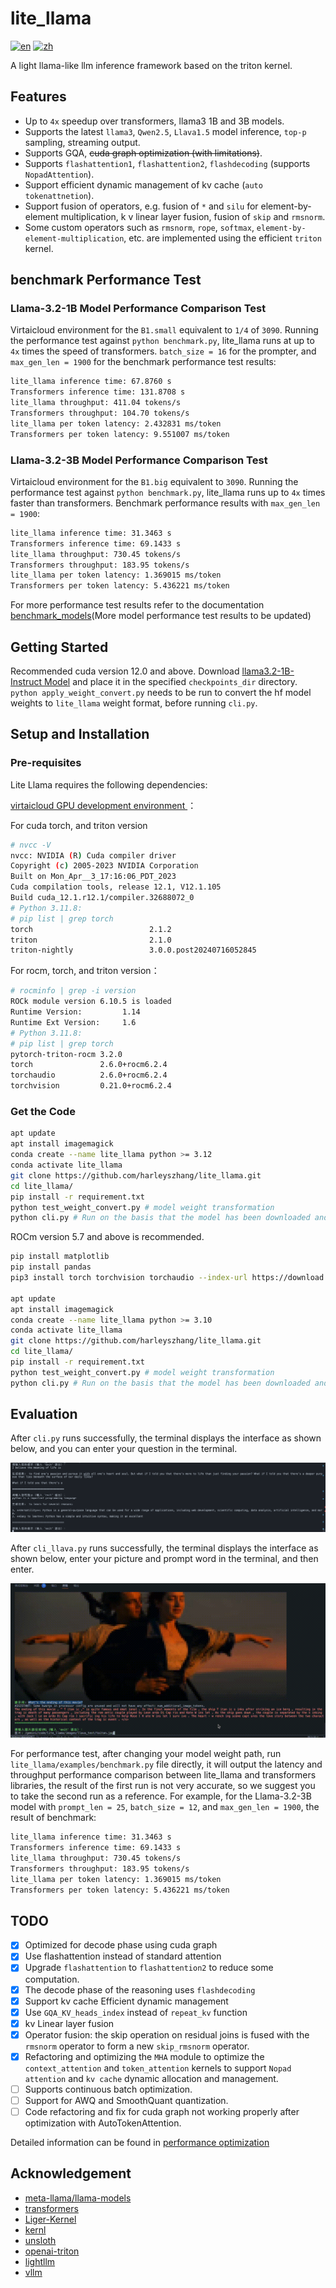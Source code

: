# lite_llama
[![en](https://img.shields.io/badge/lang-en-red.svg)](https://github.com/harleyszhang/lite_llama/blob/main/README.md)
[![zh](https://img.shields.io/badge/lang-zh-yellow.svg)](https://github.com/harleyszhang/lite_llama/blob/main/README.zh.md)

A light llama-like llm inference framework based on the triton kernel.

## Features

- Up to `4x` speedup over transformers, llama3 1B and 3B models.
- Supports the latest `llama3`, `Qwen2.5`, `Llava1.5` model inference, `top-p` sampling, streaming output.
- Supports GQA, ~~cuda graph optimization (with limitations)~~.
- Supports `flashattention1`, `flashattention2`, `flashdecoding` (supports `NopadAttention`).
- Support efficient dynamic management of kv cache (`auto tokenattnetion`).
- Support fusion of operators, e.g. fusion of `*` and `silu` for element-by-element multiplication, k v linear layer fusion, fusion of `skip` and `rmsnorm`.
- Some custom operators such as `rmsnorm`, `rope`, `softmax`, `element-by-element-multiplication`, etc. are implemented using the efficient `triton` kernel.

## benchmark Performance Test

### Llama-3.2-1B Model Performance Comparison Test 

Virtaicloud environment for the `B1.small` equivalent to `1/4` of `3090`. Running the performance test against `python benchmark.py`, lite_llama runs at up to `4x` times the speed of transformers. `batch_size = 16` for the prompter, and `max_gen_len = 1900` for the benchmark performance test results:

```bash
lite_llama inference time: 67.8760 s
Transformers inference time: 131.8708 s
lite_llama throughput: 411.04 tokens/s
Transformers throughput: 104.70 tokens/s
lite_llama per token latency: 2.432831 ms/token
Transformers per token latency: 9.551007 ms/token
```

### Llama-3.2-3B Model Performance Comparison Test 

Virtaicloud environment for the `B1.big` equivalent to `3090`. Running the performance test against `python benchmark.py`, lite_llama runs up to `4x` times faster than transformers. Benchmark performance results with `max_gen_len = 1900`:

```bash
lite_llama inference time: 31.3463 s
Transformers inference time: 69.1433 s
lite_llama throughput: 730.45 tokens/s
Transformers throughput: 183.95 tokens/s
lite_llama per token latency: 1.369015 ms/token
Transformers per token latency: 5.436221 ms/token
```

For more performance test results refer to the documentation [benchmark_models](./docs/benchmark_models.md)(More model performance test results to be updated)



## Getting Started

Recommended cuda version 12.0 and above. Download [llama3.2-1B-Instruct Model](https://pan.quark.cn/s/f476119babb3) and place it in the specified `checkpoints_dir` directory. `python apply_weight_convert.py` needs to be run to convert the hf model weights to `lite_llama` weight format, before running `cli.py`.

## Setup and Installation
 
### Pre-requisites

Lite Llama requires the following dependencies:

[virtaicloud GPU development environment ](https://talent-holding.alibaba.com/campus-position/59900002212)：

For cuda torch, and triton version
```bash
# nvcc -V
nvcc: NVIDIA (R) Cuda compiler driver
Copyright (c) 2005-2023 NVIDIA Corporation
Built on Mon_Apr__3_17:16:06_PDT_2023
Cuda compilation tools, release 12.1, V12.1.105
Build cuda_12.1.r12.1/compiler.32688072_0
# Python 3.11.8:
# pip list | grep torch
torch                          2.1.2
triton                         2.1.0
triton-nightly                 3.0.0.post20240716052845
```
For rocm,  torch, and triton version：
```bash
# rocminfo | grep -i version
ROCk module version 6.10.5 is loaded
Runtime Version:         1.14
Runtime Ext Version:     1.6
# Python 3.11.8:
# pip list | grep torch
pytorch-triton-rocm 3.2.0
torch               2.6.0+rocm6.2.4
torchaudio          2.6.0+rocm6.2.4
torchvision         0.21.0+rocm6.2.4

```

### Get the Code

```bash
apt update
apt install imagemagick
conda create --name lite_llama python >= 3.12
conda activate lite_llama
git clone https://github.com/harleyszhang/lite_llama.git
cd lite_llama/
pip install -r requirement.txt
python test_weight_convert.py # model weight transformation
python cli.py # Run on the basis that the model has been downloaded and placed in the specified directory
```

ROCm version 5.7 and above is recommended.

```bash
pip install matplotlib  
pip install pandas
pip3 install torch torchvision torchaudio --index-url https://download.pytorch.org/whl/rocm6.2.4

apt update
apt install imagemagick
conda create --name lite_llama python >= 3.10
conda activate lite_llama
git clone https://github.com/harleyszhang/lite_llama.git
cd lite_llama/
pip install -r requirement.txt
python test_weight_convert.py # model weight transformation
python cli.py # Run on the basis that the model has been downloaded and placed in the specified directory
```


## Evaluation

After `cli.py` runs successfully, the terminal displays the interface as shown below, and you can enter your question in the terminal.

![cli](./images/generate_stream.png)

After `cli_llava.py` runs successfully, the terminal displays the interface as shown below, enter your picture and prompt word in the terminal, and then enter.

![llava model streaming output](./images/llava_output2.gif)

For performance test, after changing your model weight path, run `lite_llama/examples/benchmark.py` file directly, it will output the latency and throughput performance comparison between lite_llama and transformers libraries, the result of the first run is not very accurate, so we suggest you to take the second run as a reference. For example, for the Llama-3.2-3B model with `prompt_len = 25`, `batch_size = 12`, and `max_gen_len = 1900`, the result of benchmark:
```bash
lite_llama inference time: 31.3463 s
Transformers inference time: 69.1433 s
lite_llama throughput: 730.45 tokens/s
Transformers throughput: 183.95 tokens/s
lite_llama per token latency: 1.369015 ms/token
Transformers per token latency: 5.436221 ms/token
```


## TODO
- [x] Optimized for decode phase using cuda graph
- [x] Use flashattention instead of standard attention
- [x] Upgrade `flashattention` to `flashattention2` to reduce some computation.
- [x] The decode phase of the reasoning uses `flashdecoding`
- [x] Support kv cache Efficient dynamic management
- [x] Use `GQA_KV_heads_index` instead of `repeat_kv` function
- [x] kv Linear layer fusion
- [x] Operator fusion: the skip operation on residual joins is fused with the `rmsnorm` operator to form a new `skip_rmsnorm` operator.
- [x] Refactoring and optimizing the `MHA` module to optimize the `context_attention` and `token_attention` kernels to support `Nopad attention` and `kv cache` dynamic allocation and management.
- [ ] Supports continuous batch optimization.
- [ ] Support for AWQ and SmoothQuant quantization.
- [ ] Code refactoring and fix for cuda graph not working properly after optimization with AutoTokenAttention.

Detailed information can be found in [performance optimization](./examples/performance_optimization.md)


## Acknowledgement

- [meta-llama/llama-models](https://github.com/meta-llama/llama-models/tree/main)
- [transformers](https://github.com/huggingface/transformers)
- [Liger-Kernel](https://github.com/linkedin/Liger-Kernel/tree/main)
- [kernl](https://github.com/ELS-RD/kernl/tree/main)
- [unsloth](https://github.com/unslothai/unsloth/tree/main)
- [openai-triton](https://triton-lang.org/main/getting-started/tutorials/)
- [lightllm](https://github.com/ModelTC/lightllm)
- [vllm](https://github.com/vllm-project/vllm)
